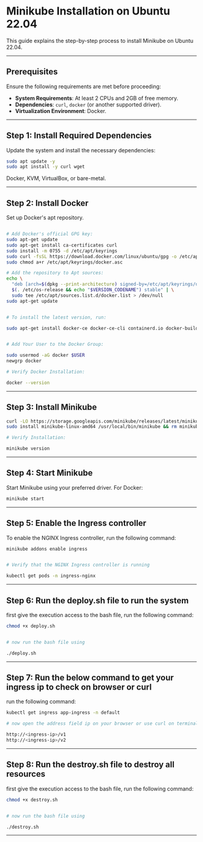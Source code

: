 # Minikube Installation on Ubuntu 22.04

This guide explains the step-by-step process to install Minikube on Ubuntu 22.04.

---

## Prerequisites

Ensure the following requirements are met before proceeding:

- **System Requirements**: At least 2 CPUs and 2GB of free memory.
- **Dependencies**: `curl`, `docker` (or another supported driver).
- **Virtualization Environment**: Docker.

---

## Step 1: Install Required Dependencies

Update the system and install the necessary dependencies:

```bash
sudo apt update -y
sudo apt install -y curl wget 
```

Docker, KVM, VirtualBox, or bare-metal.

---

## Step 2: Install Docker
Set up Docker's apt repository.

```bash

# Add Docker's official GPG key:
sudo apt-get update
sudo apt-get install ca-certificates curl
sudo install -m 0755 -d /etc/apt/keyrings
sudo curl -fsSL https://download.docker.com/linux/ubuntu/gpg -o /etc/apt/keyrings/docker.asc
sudo chmod a+r /etc/apt/keyrings/docker.asc

# Add the repository to Apt sources:
echo \
  "deb [arch=$(dpkg --print-architecture) signed-by=/etc/apt/keyrings/docker.asc] https://download.docker.com/linux/ubuntu \
  $(. /etc/os-release && echo "$VERSION_CODENAME") stable" | \
  sudo tee /etc/apt/sources.list.d/docker.list > /dev/null
sudo apt-get update


# To install the latest version, run:

sudo apt-get install docker-ce docker-ce-cli containerd.io docker-buildx-plugin docker-compose-plugin


# Add Your User to the Docker Group:

sudo usermod -aG docker $USER
newgrp docker

# Verify Docker Installation:

docker --version
```
---

## Step 3: Install Minikube

```bash
curl -LO https://storage.googleapis.com/minikube/releases/latest/minikube-linux-amd64
sudo install minikube-linux-amd64 /usr/local/bin/minikube && rm minikube-linux-amd64

# Verify Installation:

minikube version
```
----

## Step 4: Start Minikube
Start Minikube using your preferred driver. For Docker:

```bash
minikube start 
```

----

## Step 5: Enable the Ingress controller

To enable the NGINX Ingress controller, run the following command:

```bash
minikube addons enable ingress


# Verify that the NGINX Ingress controller is running

kubectl get pods -n ingress-nginx
```
---

## Step 6: Run the deploy.sh file to run the system

first give the execution access to the bash file, run the following command:

```bash
chmod +x deploy.sh


# now run the bash file using

./deploy.sh
```
---

## Step 7: Run the below command to get your ingress ip to check on browser or curl

run the following command:

```bash
kubectl get ingress app-ingress -n default

# now open the address field ip on your browser or use curl on terminal

http://<ingress-ip>/v1
http://<ingress-ip>/v2
```
---

## Step 8: Run the destroy.sh file to destroy all resources

first give the execution access to the bash file, run the following command:

```bash
chmod +x destroy.sh


# now run the bash file using

./destroy.sh
```
---
